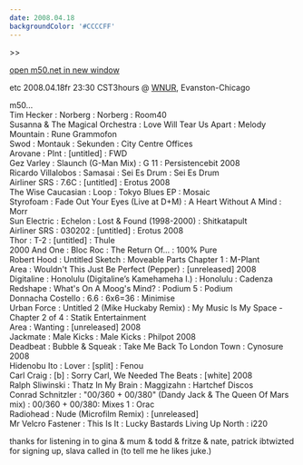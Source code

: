 ```yaml
---
date: 2008.04.18
backgroundColor: '#CCCCFF'
---
```


\>>

[open m50.net in new window  
](http://m50.net/)


etc 2008.04.18fr 23:30 CST3hours @ [WNUR](http://www.wnur.org/), Evanston-Chicago



m50...  
Tim Hecker : Norberg : Norberg : Room40  
Susanna & The Magical Orchestra : Love Will Tear Us Apart : Melody Mountain : Rune Grammofon  
Swod : Montauk : Sekunden : City Centre Offices  
Arovane : Plnt : \[untitled\] : FWD  
Gez Varley : Slaunch (G-Man Mix) : G 11 : Persistencebit 2008  
Ricardo Villalobos : Samasai : Sei Es Drum : Sei Es Drum  
Airliner SRS : 7.6C : \[untitled\] : Erotus 2008  
The Wise Caucasian : Loop : Tokyo Blues EP : Mosaic  
Styrofoam : Fade Out Your Eyes (Live at D+M) : A Heart Without A Mind : Morr  
Sun Electric : Echelon : Lost & Found (1998-2000) : Shitkatapult  
Airliner SRS : 030202 : \[untitled\] : Erotus 2008  
Thor : T-2 : \[untitled\] : Thule  
2000 And One : Bloc Roc : The Return Of... : 100% Pure  
Robert Hood : Untitled Sketch : Moveable Parts Chapter 1 : M-Plant  
Area : Wouldn't This Just Be Perfect (Pepper) : \[unreleased\] 2008  
Digitaline : Honolulu (Digitaline’s Kamehameha I.) : Honolulu : Cadenza  
Redshape : What's On A Moog's Mind? : Podium 5 : Podium  
Donnacha Costello : 6.6 : 6x6=36 : Minimise  
Urban Force : Untitled 2 (Mike Huckaby Remix) : My Music Is My Space - Chapter 2 of 4 : Statik Entertainment  
Area : Wanting : \[unreleased\] 2008  
Jackmate : Male Kicks : Male Kicks : Philpot 2008  
Deadbeat : Bubble & Squeak : Take Me Back To London Town : Cynosure 2008  
Hidenobu Ito : Lover : \[split\] : Fenou  
Carl Craig : \[b\] : Sorry Carl, We Needed The Beats : \[white\] 2008  
Ralph Sliwinski : Thatz In My Brain : Maggizahn : Hartchef Discos  
Conrad Schnitzler : "00/360 + 00/380" (Dandy Jack & The Queen Of Mars mix) : 00/360 + 00/380: Mixes 1 : Orac  
Radiohead : Nude (Microfilm Remix) : \[unreleased\]  
Mr Velcro Fastener : This Is It : Lucky Bastards Living Up North : i220  

thanks for listening in to gina & mum & todd & fritze & nate, patrick ibtwizted for signing up, slava called in (to tell me he likes juke.)